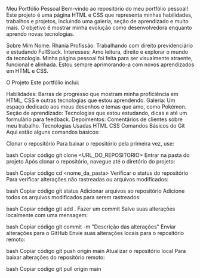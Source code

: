 Meu Portfólio Pessoal
Bem-vindo ao repositório do meu portfólio pessoal! Este projeto é uma página HTML e CSS que representa minhas habilidades, trabalhos e projetos, incluindo uma galeria, seção de aprendizado e muito mais. O objetivo é mostrar minha evolução como desenvolvedora enquanto aprendo novas tecnologias.

Sobre Mim
Nome: Rhania
Profissão: Trabalhando com direito previdenciário e estudando FullStack.
Interesses: Amo leitura, direito e explorar o mundo da tecnologia.
Minha página pessoal foi feita para ser visualmente atraente, funcional e alinhada. Estou sempre aprimorando-a com novos aprendizados em HTML e CSS.

O Projeto
Este portfólio inclui:

Habilidades: Barras de progresso que mostram minha proficiência em HTML, CSS e outras tecnologias que estou aprendendo.
Galeria: Um espaço dedicado aos meus desenhos e temas que amo, como Pokémon.
Seção de aprendizado: Tecnologias que estou estudando, dicas e até um formulário para feedback.
Depoimentos: Comentários de clientes sobre meu trabalho.
Tecnologias Usadas
HTML
CSS
Comandos Básicos do Git
Aqui estão alguns comandos básicos:

Clonar o repositório
Para baixar o repositório pela primeira vez, use:

bash
Copiar código
git clone <URL_DO_REPOSITORIO>
Entrar na pasta do projeto
Após clonar o repositório, navegue até o diretório do projeto:

bash
Copiar código
cd <nome_da_pasta>
Verificar o status do repositório
Para verificar alterações não rastreadas ou arquivos modificados:

bash
Copiar código
git status
Adicionar arquivos ao repositório
Adicione todos os arquivos modificados para serem rastreados:

bash
Copiar código
git add .
Fazer um commit
Salve suas alterações localmente com uma mensagem:

bash
Copiar código
git commit -m "Descrição das alterações"
Enviar alterações para o GitHub
Envie suas alterações locais para o repositório remoto:

bash
Copiar código
git push origin main
Atualizar o repositório local
Para baixar alterações do repositório remoto:

bash
Copiar código
git pull origin main